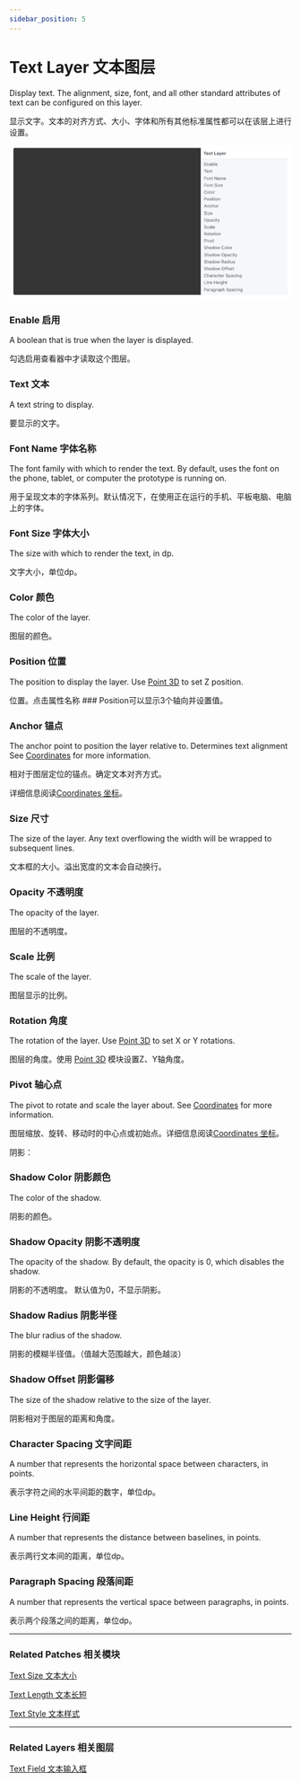 ```yaml
---
sidebar_position: 5
---
```


# Text Layer 文本图层

Display text. The alignment, size, font, and all other standard attributes of text can be configured on this layer.

显示文字。文本的对齐方式、大小、字体和所有其他标准属性都可以在该层上进行设置。

![Image](./../../../static/img/docs/Layer/text-layer.png)

### Enable 启用

A boolean that is true when the layer is displayed.

勾选启用查看器中才读取这个图层。

### Text 文本

A text string to display.

要显示的文字。

### Font Name 字体名称

The font family with which to render the text. By default, uses the font on the phone, tablet, or computer the prototype is running on.

用于呈现文本的字体系列。默认情况下，在使用正在运行的手机、平板电脑、电脑上的字体。

### Font Size 字体大小

The size with which to render the text, in dp.

文字大小，单位dp。

### Color 颜色

The color of the layer.

图层的颜色。

### Position 位置

The position to display the layer. Use [Point 3D](./../Utility/Point%203D.md) to set Z position.

位置。点击属性名称 ### Position可以显示3个轴向并设置值。

### Anchor 锚点

The anchor point to position the layer relative to. Determines text alignment See [Coordinates](./../Concepts/Coordinates.md) for more information.

相对于图层定位的锚点。确定文本对齐方式。

详细信息阅读[Coordinates 坐标](./../Concepts/Coordinates.md)。

### Size 尺寸

The size of the layer. Any text overflowing the width will be wrapped to subsequent lines.

文本框的大小。溢出宽度的文本会自动换行。

### Opacity 不透明度

The opacity of the layer.

图层的不透明度。

### Scale 比例

The scale of the layer.

图层显示的比例。

### Rotation 角度

The rotation of the layer. Use [Point 3D](./../Utility/Point%203D.md) to set X or Y rotations.

图层的角度。使用 [Point 3D](./../Utility/Point%203D.md) 模块设置Z、Y轴角度。

### Pivot 轴心点

The pivot to rotate and scale the layer about. See [Coordinates](./../Concepts/Coordinates.md) for more information.

图层缩放、旋转、移动时的中心点或初始点。详细信息阅读[Coordinates 坐标](./../Concepts/Coordinates.md)。

阴影：

### Shadow Color 阴影颜色

The color of the shadow.

阴影的颜色。

### Shadow Opacity 阴影不透明度

The opacity of the shadow. By default, the opacity is 0, which disables the shadow.

阴影的不透明度。 默认值为0，不显示阴影。

### Shadow Radius 阴影半径

The blur radius of the shadow.

阴影的模糊半径值。（值越大范围越大，颜色越淡）

### Shadow Offset 阴影偏移

The size of the shadow relative to the size of the layer.

阴影相对于图层的距离和角度。

### Character Spacing 文字间距

A number that represents the horizontal space between characters, in points.

表示字符之间的水平间距的数字，单位dp。

### Line Height 行间距

A number that represents the distance between baselines, in points.

表示两行文本间的距离，单位dp。

### Paragraph Spacing 段落间距

A number that represents the vertical space between paragraphs, in points.

表示两个段落之间的距离，单位dp。

------

### Related Patches 相关模块

[Text Size 文本大小](./../Text/Text%20Size.md)

[Text Length 文本长短](./../Text/Text%20Length.md)

[Text Style 文本样式](./../Text/Text%20Style.md)

------

### Related Layers 相关图层

[Text Field 文本输入框](./../iOS/Text%20Field.md)
